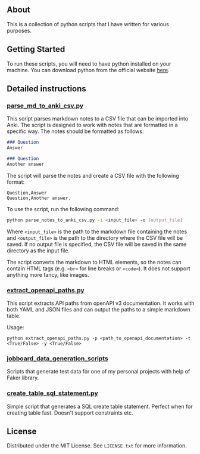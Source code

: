 <!-- ABOUT  -->
## About 

This is a collection of python scripts that I have written for various purposes.

<!-- GETTING STARTED -->
## Getting Started

To run these scripts, you will need to have python installed on your machine. You can download python from the official website [here](https://www.python.org/downloads/).

<!-- Details-->
## Detailed instructions

### [parse_md_to_anki_csv.py](https://github.com/kapiaszczyk/python-scripts/blob/main/parse_md_to_anki_csv.py)

This script parses markdown notes to a CSV file that can be imported into Anki. The script is designed to work with notes that are formatted in a specific way. The notes should be formatted as follows:

```markdown
### Question
Answer

### Question
Another answer
```

The script will parse the notes and create a CSV file with the following format:

```csv
Question,Answer
Question,Another answer.
```

To use the script, run the following command:

```bash
python parse_notes_to_anki_csv.py -i <input_file> -o [output_file]
```

Where `<input_file>` is the path to the markdown file containing the notes and `<output_file>` is the path to the directory where the CSV file will be saved. If no output file is specified, the CSV file will be saved in the same directory as the input file. 

The script converts the markdown to HTML elements, so the notes can contain HTML tags (e.g. `<br>` for line breaks or `<code>`). It does not support anything more fancy, like images.

### [extract_openapi_paths.py]([https://github.com/kapiaszczyk/python-scripts/blob/main/openapi_url_extractor.py](https://github.com/kapiaszczyk/python-scripts/blob/main/extract_openapi_paths.py))

This script extracts API paths from openAPI v3 documentation. It works with both YAML and JSON files and can output the paths to a simple markdown table.

Usage:
```
python extract_openapi_paths.py -p <path_to_openapi_documentation> -t <True/False> -y <True/False>
```

### [jobboard_data_generation_scripts](https://github.com/kapiaszczyk/python-scripts/tree/main/jobboard_data_generation_scripts)

Scripts that generate test data for one of my personal projects with help of Faker library.

### [create_table_sql_statement.py](https://github.com/kapiaszczyk/python-scripts/blob/main/create_table_sql_statement.py)

Simple script that generates a SQL create table statement. Perfect when for creating table fast. Doesn't support constraints etc.

<!-- LICENSE -->
## License
Distributed under the MIT License. See `LICENSE.txt` for more information.

